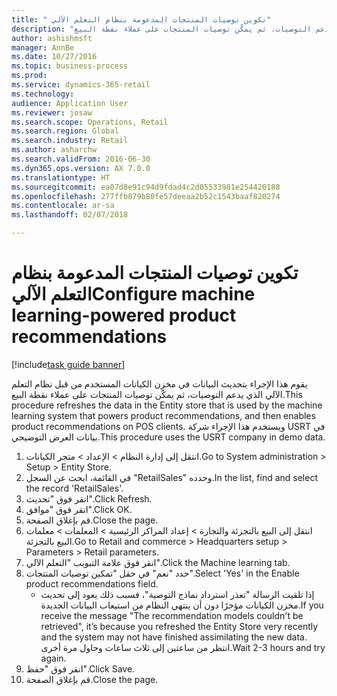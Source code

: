 ```yaml
--- 
title: " تكوين توصيات المنتجات المدعومة بنظام التعلم الآلي"
description: "يقوم هذا الإجراء بتحديث البيانات في مخزن الكيانات المستخدم من قبل نظام التعلم الآلي الذي يدعم التوصيات، ثم يمكّن توصيات المنتجات على عملاء نقطة البيع."
author: ashishmsft
manager: AnnBe
ms.date: 10/27/2016
ms.topic: business-process
ms.prod: 
ms.service: dynamics-365-retail
ms.technology: 
audience: Application User
ms.reviewer: josaw
ms.search.scope: Operations, Retail
ms.search.region: Global
ms.search.industry: Retail
ms.author: asharchw
ms.search.validFrom: 2016-06-30
ms.dyn365.ops.version: AX 7.0.0
ms.translationtype: HT
ms.sourcegitcommit: ea07d8e91c94d9fdad4c2d05533981e254420188
ms.openlocfilehash: 277ffb879b80fe57deeaa2b52c1543baaf820274
ms.contentlocale: ar-sa
ms.lasthandoff: 02/07/2018

---
```

# <a name="configure-machine-learning-powered-product-recommendations"></a><span data-ttu-id="28fb4-103"> تكوين توصيات المنتجات المدعومة بنظام التعلم الآلي</span><span class="sxs-lookup"><span data-stu-id="28fb4-103">Configure machine learning-powered product recommendations</span></span>

[!include[task guide banner](../includes/task-guide-banner.md)]

<span data-ttu-id="28fb4-104">يقوم هذا الإجراء بتحديث البيانات في مخزن الكيانات المستخدم من قبل نظام التعلم الآلي الذي يدعم التوصيات، ثم يمكّن توصيات المنتجات على عملاء نقطة البيع.</span><span class="sxs-lookup"><span data-stu-id="28fb4-104">This procedure refreshes the data in the Entity store that is used by the machine learning system that powers product recommendations, and then enables product recommendations on POS clients.</span></span> <span data-ttu-id="28fb4-105">ويستخدم هذا الإجراء شركة USRT في بيانات العرض التوضيحي.</span><span class="sxs-lookup"><span data-stu-id="28fb4-105">This procedure uses the USRT company in demo data.</span></span>

1. <span data-ttu-id="28fb4-106">انتقل إلى إدارة النظام > الإعداد > متجر الكيانات‬.</span><span class="sxs-lookup"><span data-stu-id="28fb4-106">Go to System administration > Setup > Entity Store.</span></span>
2. <span data-ttu-id="28fb4-107">في القائمة، ابحث عن السجل "RetailSales" وحدده.</span><span class="sxs-lookup"><span data-stu-id="28fb4-107">In the list, find and select the record 'RetailSales'.</span></span>
3. <span data-ttu-id="28fb4-108">انقر فوق "تحديث".</span><span class="sxs-lookup"><span data-stu-id="28fb4-108">Click Refresh.</span></span>
4. <span data-ttu-id="28fb4-109">انقر فوق "موافق".</span><span class="sxs-lookup"><span data-stu-id="28fb4-109">Click OK.</span></span>
5. <span data-ttu-id="28fb4-110">قم بإغلاق الصفحة.</span><span class="sxs-lookup"><span data-stu-id="28fb4-110">Close the page.</span></span>
6. <span data-ttu-id="28fb4-111">انتقل إلى البيع بالتجزئة والتجارة > إعداد المراكز الرئيسية > المعلمات > معلمات البيع بالتجزئة‬.</span><span class="sxs-lookup"><span data-stu-id="28fb4-111">Go to Retail and commerce > Headquarters setup > Parameters > Retail parameters.</span></span>
7. <span data-ttu-id="28fb4-112">انقر فوق علامة التبويب "التعلم الآلي".</span><span class="sxs-lookup"><span data-stu-id="28fb4-112">Click the Machine learning tab.</span></span>
8. <span data-ttu-id="28fb4-113">حدد "نعم" في حقل "تمكين توصيات المنتجات‬".</span><span class="sxs-lookup"><span data-stu-id="28fb4-113">Select 'Yes' in the Enable product recommendations field.</span></span>
    * <span data-ttu-id="28fb4-114">إذا تلقيت الرسالة "تعذر استرداد نماذج التوصية"، فسبب ذلك يعود إلى تحديث مخزن الكيانات مؤخرًا دون أن ينتهي النظام من استيعاب البيانات الجديدة.</span><span class="sxs-lookup"><span data-stu-id="28fb4-114">If you receive the message "The recommendation models couldn't be retrieved", it’s because you refreshed the Entity Store very recently and the system may not have finished assimilating the new data.</span></span> <span data-ttu-id="28fb4-115">انتظر من ساعتين إلى ثلاث ساعات وحاول مرة أخرى.</span><span class="sxs-lookup"><span data-stu-id="28fb4-115">Wait 2-3 hours and try again.</span></span>  
9. <span data-ttu-id="28fb4-116">انقر فوق "حفظ".</span><span class="sxs-lookup"><span data-stu-id="28fb4-116">Click Save.</span></span>
10. <span data-ttu-id="28fb4-117">قم بإغلاق الصفحة.</span><span class="sxs-lookup"><span data-stu-id="28fb4-117">Close the page.</span></span>


